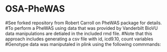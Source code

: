 # OSA-PheWAS

#See forked repository from Robert Carroll on PheWAS package for details. 
#To perform a PheWAS using data that was provided by Vanderbilt BioVU data manipulations are detialed in the included rmd file.
#Note that this approach includes generating a csv file with id, icd9.10, count variables
#Genotype data was maniputaled in plink using the following commmands:



